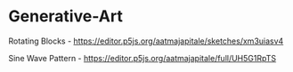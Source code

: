 # Generative-Art

Rotating Blocks - https://editor.p5js.org/aatmajapitale/sketches/xm3uiasv4

Sine Wave Pattern -  https://editor.p5js.org/aatmajapitale/full/UH5G1RpTS
